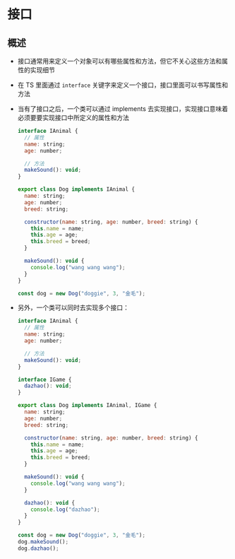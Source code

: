 # 接口

## 概述

+ 接口通常用来定义一个对象可以有哪些属性和方法，但它不关心这些方法和属性的实现细节

+ 在 TS 里面通过 `interface` 关键字来定义一个接口，接口里面可以书写属性和方法

+ 当有了接口之后，一个类可以通过 implements 去实现接口，实现接口意味着必须要要实现接口中所定义的属性和方法

  ```js
  interface IAnimal {
    // 属性
    name: string;
    age: number;

    // 方法
    makeSound(): void;
  }

  export class Dog implements IAnimal {
    name: string;
    age: number;
    breed: string;

    constructor(name: string, age: number, breed: string) {
      this.name = name;
      this.age = age;
      this.breed = breed;
    }

    makeSound(): void {
      console.log("wang wang wang");
    }
  }

  const dog = new Dog("doggie", 3, "金毛");
  ```

+ 另外，一个类可以同时去实现多个接口：

  ```js
  interface IAnimal {
    // 属性
    name: string;
    age: number;

    // 方法
    makeSound(): void;
  }

  interface IGame {
    dazhao(): void;
  }

  export class Dog implements IAnimal, IGame {
    name: string;
    age: number;
    breed: string;

    constructor(name: string, age: number, breed: string) {
      this.name = name;
      this.age = age;
      this.breed = breed;
    }

    makeSound(): void {
      console.log("wang wang wang");
    }

    dazhao(): void {
      console.log("dazhao");
    }
  }

  const dog = new Dog("doggie", 3, "金毛");
  dog.makeSound();
  dog.dazhao();
  ```
